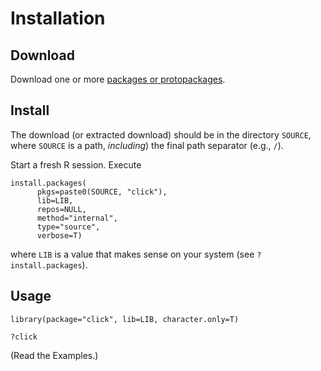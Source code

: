 Installation
============

Download
--------

Download one or more
[packages or protopackages](https://github.com/dmparrishphd/click/blob/master/Files/1/0/index.md).
 
Install
-------

The download (or extracted download) should be in the directory `SOURCE`,
where `SOURCE` is a path, _including_) the final path separator (e.g., `/`).

Start a fresh R session. Execute

    install.packages(
	      pkgs=paste0(SOURCE, "click"),
	      lib=LIB,
	      repos=NULL,
	      method="internal",
	      type="source",
	      verbose=T)

where `LIB` is a value that makes sense on your system (see `?install.packages`).

Usage
-----

    library(package="click", lib=LIB, character.only=T)

    ?click

(Read the Examples.)
